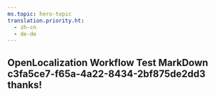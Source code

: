 ```yaml
---
ms.topic: hero-topic
translation.priority.ht: 
  - zh-cn
  - de-de
---
```

## OpenLocalization Workflow Test MarkDown c3fa5ce7-f65a-4a22-8434-2bf875de2dd3 thanks!
